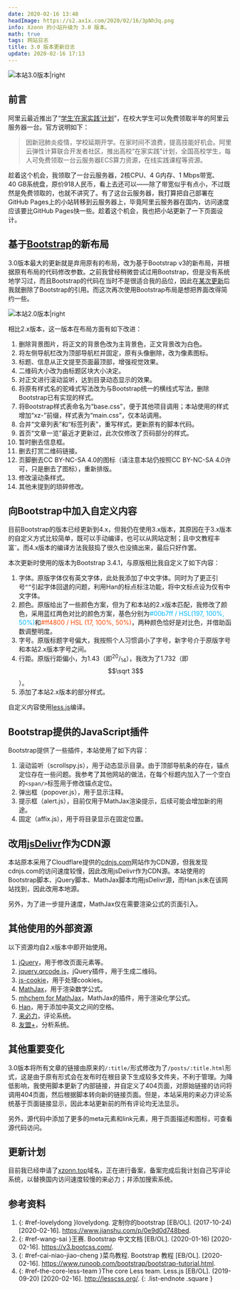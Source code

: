 ```yaml
---
date: 2020-02-16 13:48
headImage: https://s2.ax1x.com/2020/02/16/3pNh3q.png
info: Xzonn 的小站升级为 3.0 版本。
math: true
tags: 网站日志
title: 3.0 版本更新日志
update: 2020-02-16 17:13
---
```

![本站3.0版本\|right](https://s2.ax1x.com/2020/02/16/3pNh3q.png)

## 前言

阿里云最近推出了“[学生‘在家实践’计划](https://developer.aliyun.com/adc/student/)”，在校大学生可以免费领取半年的阿里云服务器一台。官方说明如下：

> 因新冠肺炎疫情，学校延期开学。在家时间不浪费，提高技能好机会。阿里云弹性计算联合开发者社区，推出高校“在家实践”计划，全国高校学生，每人可免费领取一台云服务器ECS算力资源，在线实践课程等资源。

趁着这个机会，我领取了一台云服务器，2核CPU、4&nbsp;G内存、1&nbsp;Mbps带宽、40&nbsp;GB系统盘，原价918人民币，看上去还可以——除了带宽似乎有点小，不过既然是免费领取的，也就不讲究了。有了这台云服务器，我打算把自己部署在GitHub Pages上的小站转移到云服务器上，毕竟阿里云服务器在国内，访问速度应该要比GitHub Pages快一些。趁着这个机会，我也把小站更新了一下页面设计。

## 基于[Bootstrap](https://getbootstrap.com/docs/3.4/)的新布局

3.0版本最大的更新就是弃用原有的布局，改为基于Bootstrap v3的新布局，并根据原有布局的代码修改参数。之前我曾经稍微尝试过用Bootstrap，但是没有系统地学习过，而且Bootstrap的代码在当时不是很适合我的品位，因此在[某次更新](https://github.com/Xzonn/xzonn.github.io/commit/1b39cde87e7dd00313db0cc81f8f7a3303e8d271#diff-2c19d9859b055d0302043d0fa2833e3f)后我就删除了Bootstrap的引用。而这次再次使用Bootstrap布局是想把界面改得简约一些。

![本站2.0版本\|right](https://s2.ax1x.com/2020/02/16/3pN4g0.png)

相比2.x版本，这一版本在布局方面有如下改进：

1. 删除背景图片，将正文的背景色改为主背景色，正文背景改为白色。
2. 将左侧导航栏改为顶部导航栏并固定，原有头像删除，改为像素图标。
3. 标题、信息从正文提至页面最顶部，增强视觉效果。
4. 二维码大小改为由标题区块大小决定。
5. 对正文进行滚动监听，达到目录动态显示的效果。
6. 将原有样式名的驼峰式写法改为与Bootstrap统一的横线式写法，删除Bootstrap已有实现的样式。
7. 将Bootstrap样式表命名为“base.css”，便于其他项目调用；本站使用的样式增加“xz-”前缀，样式表为“main.css”，仅本站调用。
8. 合并“文章列表”和“标签列表”，重写样式，更新原有的脚本代码。
9. 首页“文章一览”最近才更新过，此次仅修改了页码部分的样式。
10. 暂时删去信息框。
11. 删去打赏二维码链接。
12. 页脚删去CC BY-NC-SA 4.0的图标（请注意本站仍按照CC BY-NC-SA 4.0许可，只是删去了图标），重新排版。
13. 修改滚动条样式。
14. 其他未提到的琐碎修改。

## 向Bootstrap中加入自定义内容

目前Bootstrap的版本已经更新到4.x，但我仍在使用3.x版本，其原因在于3.x版本的自定义方式比较简单，既可以手动编译<sup class="ref-endnote"><a href="#ref-lovelydong"></a></sup>，也可以从网站定制<sup class="ref-endnote"><a href="#ref-wang-sai"></a></sup>；且中文教程丰富<sup class="ref-endnote"><a href="#ref-wang-sai"></a>-<a href="#ref-cai-niao-jiao-cheng"></a></sup>。而4.x版本的编译方法我鼓捣了很久也没搞出来，最后只好作罢。

本次更新时使用的版本为Bootstrap 3.4.1，与原版相比我自定义了如下内容：

1. 字体。原版字体仅有英文字体，此处我添加了中文字体。同时为了更正引号`“”`引起字体回退的问题，利用Han的标点标注功能，将中文标点设为仅有中文字体。
2. 颜色。原版给出了一些颜色方案，但为了和本站的2.x版本匹配，我修改了颜色，采用蓝红两色对比的颜色方案，基色分别为<h-hws hidden=""> </h-hws><span class="font-mono" style="color: #00b7ff">#00b7ff / HSL(197, 100%, 50%)</span>和<h-hws hidden=""> </h-hws><span class="font-mono" style="color: #ff4800">#ff4800 / HSL (17, 100%, 50%)</span>，两种颜色恰好是对比色，并借助函数调整明度。
3. 字号。原版标题字号偏大，我按照个人习惯调小了字号，新字号介于原版字号和本站2.x版本字号之间。
4. 行距。原版行距偏小，为1.43（即<sup>20</sup>/<sub>14</sub>），我改为了1.732（即$$\sqrt 3$$）。
5. 添加了本站2.x版本的部分样式。

自定义内容使用[less.js](http://lesscss.org/)编译。

## Bootstrap提供的JavaScript插件

Bootstrap提供了一些插件，本站使用了如下内容：

1. 滚动监听（scrollspy.js），用于动态显示目录。由于顶部导航条的存在，锚点定位存在一些问题。我参考了其他网站的做法<sup class="ref-endnote"><a href="#ref-the-core-less-team"></a></sup>，在每个标题内加入了一个空白的`<span/>`标签用于修改锚点定位。
2. 弹出框（popover.js），用于显示注释。
3. 提示框（alert.js），目前仅用于MathJax渲染提示，后续可能会增加新的用途。
4. 固定（affix.js），用于将目录显示在固定位置。

## 改用[jsDelivr](https://www.jsdelivr.com/)作为CDN源

本站原本采用了Cloudflare提供的[cdnjs.com](https://cdnjs.com/)网站作为CDN源，但我发现cdnjs.com的访问速度较慢，因此改用jsDelivr作为CDN源。本站使用的Bootstrap脚本、jQuery脚本、MathJax脚本均用jsDelivr源，而Han.js未在该网站找到，因此改用本地源。

另外，为了进一步提升速度，MathJax仅在需要渲染公式的页面引入。

## 其他使用的外部资源

以下资源均自2.x版本中即开始使用。

1. [jQuery](https://jquery.com/)，用于修改页面元素等。
2. [jquery.qrcode.js](https://jeromeetienne.github.io/jquery-qrcode/)，jQuery插件，用于生成二维码。
3. [js-cookie](https://github.com/js-cookie/js-cookie/)，用于处理cookies。
4. [MathJax](https://www.mathjax.org/)，用于渲染数学公式。
5. [mhchem for MathJax](https://mhchem.github.io/MathJax-mhchem/)，MathJax的插件，用于渲染化学公式。
6. [Han](https://hanzi.pro/)，用于添加中英文之间的空格。
7. [来必力](https://livere.com/)，评论系统。
8. [友盟+](https://web.umeng.com/)，分析系统。

## 其他重要变化

3.0版本将所有文章的链接由原来的`/:title/`形式修改为了`/posts/:title.html`形式，这是由于原有形式会在发布时在根目录下生成较多文件夹，不利于管理。为降低影响，我使用脚本更新了内部链接，并自定义了404页面，对原始链接的访问将调用404页面，然后根据脚本转向新的链接页面。但是，本站采用的来必力评论系统基于页面链接显示，因此本站更新前的所有评论均无法显示。

另外，源代码中添加了更多的meta元素和link元素，用于页面描述和图标，可查看源代码访问。

## 更新计划

目前我已经申请了[xzonn.top](http://xzonn.top)域名，正在进行备案，备案完成后我计划自己写评论系统，以替换国内访问速度较慢的来必力；并添加搜索系统。

## 参考资料

1. {: #ref-lovelydong }lovelydong. 定制你的bootstrap [EB/OL]. (2017-10-24) [2020-02-16]. <https://www.jianshu.com/p/0e9d0d748bed>.
2. {: #ref-wang-sai }王赛. Bootstrap 中文文档 [EB/OL]. (2020-01-16) [2020-02-16]. <https://v3.bootcss.com/>.
3. {: #ref-cai-niao-jiao-cheng }菜鸟教程. Bootstrap 教程 [EB/OL]. [2020-02-16]. <https://www.runoob.com/bootstrap/bootstrap-tutorial.html>.
4. {: #ref-the-core-less-team }The core Less team. Less.js [EB/OL]. (2019-09-20) [2020-02-16]. <http://lesscss.org/>.
{: .list-endnote .square }